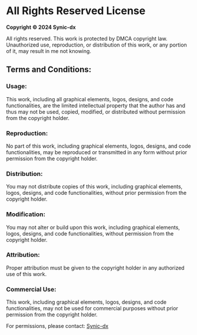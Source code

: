 # All Rights Reserved License

**Copyright © 2024 Synic-dx**

All rights reserved. This work is protected by DMCA copyright law. Unauthorized use, reproduction, or distribution of this work, or any portion of it, may result in me not knowing.

## Terms and Conditions:

### Usage:
This work, including all graphical elements, logos, designs, and code functionalities, are the limited intellectual property that the author has and thus may not be used, copied, modified, or distributed without permission from the copyright holder.

### Reproduction:
No part of this work, including graphical elements, logos, designs, and code functionalities, may be reproduced or transmitted in any form without prior permission from the copyright holder.

### Distribution:
You may not distribute copies of this work, including graphical elements, logos, designs, and code functionalities, without prior permission from the copyright holder.

### Modification:
You may not alter or build upon this work, including graphical elements, logos, designs, and code functionalities, without permission from the copyright holder.

### Attribution:
Proper attribution must be given to the copyright holder in any authorized use of this work.

### Commercial Use:
This work, including graphical elements, logos, designs, and code functionalities, may not be used for commercial purposes without prior permission from the copyright holder.

For permissions, please contact: [Synic-dx](mailto:shinjan1280@gmail.com)